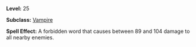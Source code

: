 <!-- TITLE: Spell: Word Of Spirit -->
<!-- SUBTITLE:  -->

**Level:** 25

**Subclass:** [Vampire](vampire)

**Spell Effect:** A forbidden word that causes between 89 and 104 damage to all nearby enemies.